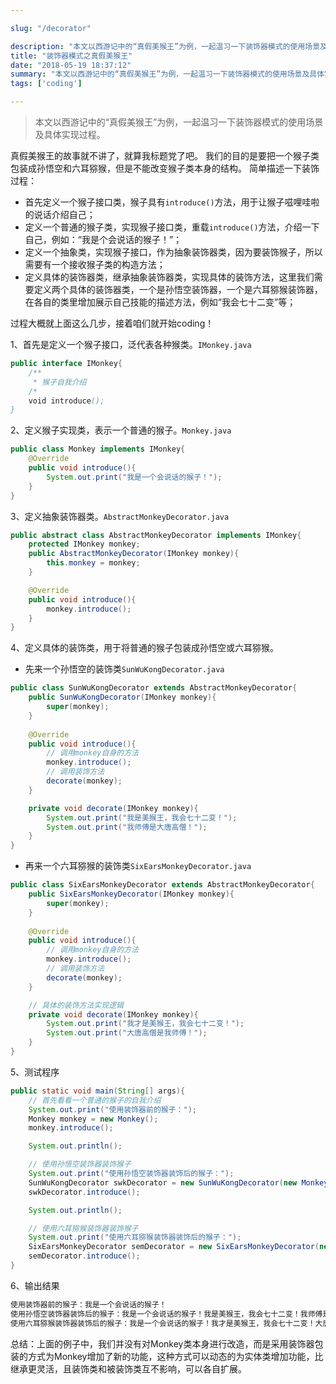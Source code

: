 ```yaml
---

slug: "/decorator"

description: "本文以西游记中的“真假美猴王”为例，一起温习一下装饰器模式的使用场景及具体实现过程。"
title: "装饰器模式之真假美猴王"
date: "2018-05-19 18:37:12"
summary: "本文以西游记中的“真假美猴王”为例，一起温习一下装饰器模式的使用场景及具体实现过程。"
tags: ['coding']

---
```


> 本文以西游记中的“真假美猴王”为例，一起温习一下装饰器模式的使用场景及具体实现过程。   

真假美猴王的故事就不讲了，就算我标题党了吧。
我们的目的是要把一个猴子类包装成孙悟空和六耳猕猴，但是不能改变猴子类本身的结构。
简单描述一下装饰过程：
- 首先定义一个猴子接口类，猴子具有`introduce()`方法，用于让猴子嗞哩哇啦的说话介绍自己；
- 定义一个普通的猴子类，实现猴子接口类，重载`introduce()`方法，介绍一下自己，例如：“我是个会说话的猴子！”；
- 定义一个抽象类，实现猴子接口，作为抽象装饰器类，因为要装饰猴子，所以需要有一个接收猴子类的构造方法；
- 定义具体的装饰器类，继承抽象装饰器类，实现具体的装饰方法，这里我们需要定义两个具体的装饰器类，一个是孙悟空装饰器，一个是六耳猕猴装饰器，在各自的类里增加展示自己技能的描述方法，例如“我会七十二变”等；

过程大概就上面这么几步，接着咱们就开始coding！

1、首先是定义一个猴子接口，泛代表各种猴类。`IMonkey.java`
```java
public interface IMonkey{
    /**
     * 猴子自我介绍
    /*
    void introduce();
}
```

2、定义猴子实现类，表示一个普通的猴子。`Monkey.java`
```java
public class Monkey implements IMonkey{
    @Override
    public void introduce(){
        System.out.print("我是一个会说话的猴子！");
    }
}
```

3、定义抽象装饰器类。`AbstractMonkeyDecorator.java`
```java
public abstract class AbstractMonkeyDecorator implements IMonkey{
    protected IMonkey monkey;
    public AbstractMonkeyDecorator(IMonkey monkey){
        this.monkey = monkey;
    }

    @Override
    public void introduce(){
        monkey.introduce();
    }
}
```

4、定义具体的装饰类，用于将普通的猴子包装成孙悟空或六耳猕猴。
- 先来一个孙悟空的装饰类`SunWuKongDecorator.java`
```java
public class SunWuKongDecorator extends AbstractMonkeyDecorator{
    public SunWuKongDecorator(IMonkey monkey){
        super(monkey);
    }
    
    @Override
    public void introduce(){
        // 调用monkey自身的方法
        monkey.introduce();
        // 调用装饰方法
        decorate(monkey);
    }

    private void decorate(IMonkey monkey){
        System.out.print("我是美猴王，我会七十二变！");
        System.out.print("我师傅是大唐高僧！");
    }
}
```

- 再来一个六耳猕猴的装饰类`SixEarsMonkeyDecorator.java`
```java
public class SixEarsMonkeyDecorator extends AbstractMonkeyDecorator{
    public SixEarsMonkeyDecorator(IMonkey monkey){
        super(monkey);
    }
    
    @Override
    public void introduce(){
        // 调用monkey自身的方法
        monkey.introduce();
        // 调用装饰方法
        decorate(monkey);
    }

    // 具体的装饰方法实现逻辑
    private void decorate(IMonkey monkey){
        System.out.print("我才是美猴王，我会七十二变！");
        System.out.print("大唐高僧是我师傅！");
    }
}
```

5、测试程序
```java
public static void main(String[] args){
    // 首先看看一个普通的猴子的自我介绍
    System.out.print("使用装饰器前的猴子：");
    Monkey monkey = new Monkey();
    monkey.introduce();

    System.out.println();

    // 使用孙悟空装饰器装饰猴子
    System.out.print("使用孙悟空装饰器装饰后的猴子：");
    SunWuKongDecorator swkDecorator = new SunWuKongDecorator(new Monkey());
    swkDecorator.introduce();

    System.out.println();

    // 使用六耳猕猴装饰器装饰猴子
    System.out.print("使用六耳猕猴装饰器装饰后的猴子：");
    SixEarsMonkeyDecorator semDecorator = new SixEarsMonkeyDecorator(new Monkey());
    semDecorator.introduce();
}

```

6、输出结果
```java
使用装饰器前的猴子：我是一个会说话的猴子！
使用孙悟空装饰器装饰后的猴子：我是一个会说话的猴子！我是美猴王，我会七十二变！我师傅是大唐高僧！
使用六耳猕猴装饰器装饰后的猴子：我是一个会说话的猴子！我才是美猴王，我会七十二变！大唐高僧是我师傅！
```

总结：上面的例子中，我们并没有对Monkey类本身进行改造，而是采用装饰器包装的方式为Monkey增加了新的功能，这种方式可以动态的为实体类增加功能，比继承更灵活，且装饰类和被装饰类互不影响，可以各自扩展。